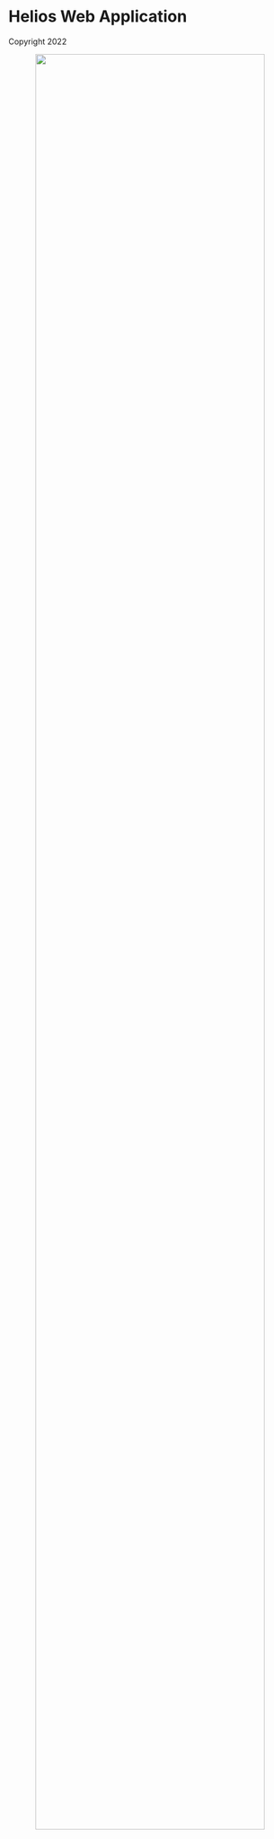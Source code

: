 # Helios Web Application
 Copyright 2022



<p align="center" width="100%">
    <img width="90%" src="https://media.giphy.com/media/tBRQNyh6fKBpSy2oif/giphy.gif">
</p>
